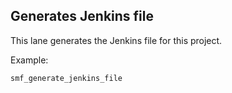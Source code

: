 ## Generates Jenkins file
This lane generates the Jenkins file for this project.

Example:

```
smf_generate_jenkins_file
```